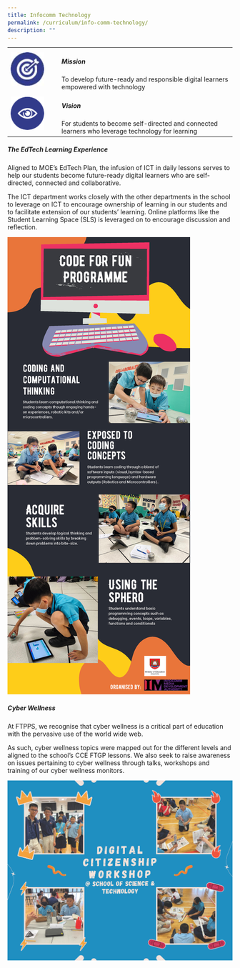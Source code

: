```yaml
---
title: Infocomm Technology
permalink: /curriculum/info-comm-technology/
description: ""
---
```

<table>
	<tbody><tr>
		<td width="100px">
			<img src="/images/mission.jpg" style="height:75px; width:75px">
		</td>
		<td> 
			<h5>Mission</h5>
			To develop future-ready and responsible digital learners empowered with technology
		</td>
	</tr>
	<tr>
		<td>
			<img src="/images/vision.png" style="height:75px; width:75px">
		</td>
		<td> 
			<h5>Vision</h5>
			For students to become self-directed and connected learners who leverage technology for learning
		</td>
	</tr>
</tbody></table>


##### The EdTech Learning Experience

Aligned to MOE’s EdTech Plan, the infusion of ICT in daily lessons serves to help our students become future-ready digital learners who are self-directed, connected and collaborative.

The ICT department works closely with the other departments in the school to leverage on ICT to encourage ownership of learning in our students and to facilitate extension of our students’ learning. Online platforms like the Student Learning Space (SLS) is leveraged on to encourage discussion and reflection.

![Code for Fun](/images/Curriculum/ICT/code%20for%20fun.jpg)

##### Cyber Wellness

At FTPPS, we recognise that cyber wellness is a critical part of education with the pervasive use of the world wide web. 

As such, cyber wellness topics were mapped out for the different levels and aligned to the school’s CCE FTGP lessons. We also seek to raise awareness on issues pertaining to cyber wellness through talks, workshops and training of our cyber wellness monitors.

![Digital Citizenship Workshop](/images/Curriculum/ICT/digital%20citizenship%20workshop%20@%20school%20of%20science%20and%20technology.jpg)